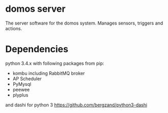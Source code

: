 domos server
============

The server software for the domos system. Manages sensors, triggers and actions.



Dependencies
============
python 3.4.x
with following packages from pip:
 *  kombu including RabbitMQ broker
 *  AP Scheduler
 *  PyMysql
 *  peewee
 *  plyplus 
 
and dashi for python 3
https://github.com/bergzand/python3-dashi
